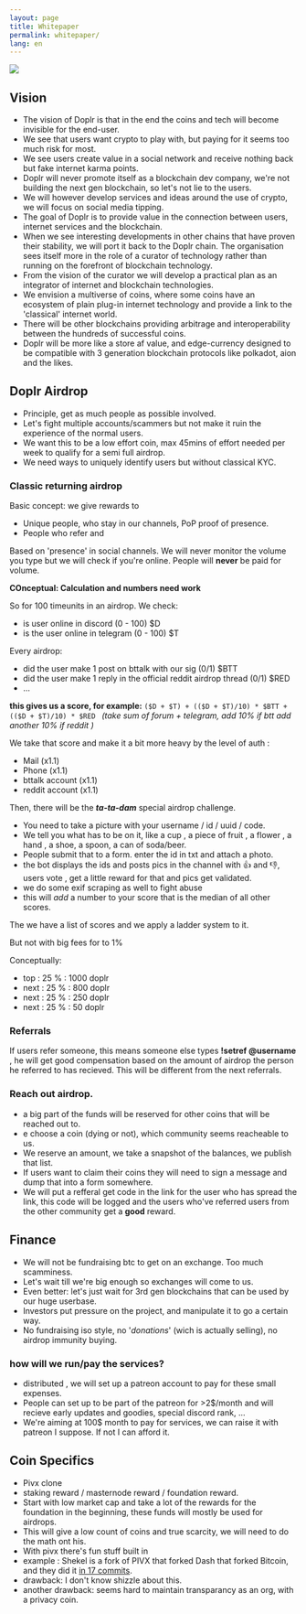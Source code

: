 ```yaml
---
layout: page
title: Whitepaper
permalink: whitepaper/
lang: en
---
```

![](https://i.imgur.com/oVSYenv.png)

## Vision 

* The vision of Doplr is that in the end the coins and tech will become invisible for the end-user. 
* We see that users want crypto to play with, but paying for it seems too much risk for most. 
* We see users create value in a social network and receive nothing back but fake internet karma points.
* Doplr will never promote itself as a blockchain dev company, we're not building the next gen blockchain, so let's not lie to the users.
* We will however develop services and ideas around the use of crypto, we will focus on social media tipping.
* The goal of Doplr is to provide value in the connection between users, internet services and the blockchain.
* When we see interesting developments in other chains that have proven their stability, we will port it back to the Doplr chain. The organisation sees itself more in the role of a curator of technology rather than running on the forefront of blockchain technology.
* From the vision of the curator we will develop a practical plan as an integrator of internet and blockchain technologies.
* We envision a multiverse of coins, where some coins have an ecosystem of plain plug-in  internet technology and provide a link to the 'classical' internet world. 
* There will be other blockchains providing arbitrage and interoperability between the hundreds of successful coins.
* Doplr will be more like a store af value, and edge-currency designed to be compatible with 3 generation blockchain protocols like polkadot, aion and the likes.


## Doplr Airdrop 

* Principle, get as much people as possible involved.
* Let's fight multiple accounts/scammers but not make it ruin the experience of the normal users.
* We want this to be a low effort coin, max 45mins of effort needed per week to qualify for a semi full airdrop.
* We need ways to uniquely identify users but without classical KYC.

### Classic returning airdrop
Basic concept: we give rewards to  
* Unique people, who stay in our channels, PoP proof of presence.
* People who refer and 


Based on 'presence' in social channels. We will never monitor the volume you type but we will check if you're online. People will **never** be paid for volume. 

**COnceptual: Calculation and numbers need work**

So for 100 timeunits in an airdrop. 
We check: 
* is user online in discord (0 - 100) $D
* is the user online in telegram (0 - 100) $T

Every airdrop:
* did the user make 1 post on bttalk with our sig (0/1) $BTT
* did the user make 1 reply in the official reddit airdrop thread (0/1) $RED
* ...


**this gives us a score, for example:**
`` ($D + $T) + (($D + $T)/10) * $BTT +  (($D + $T)/10) * $RED  ``
*(take sum of forum + telegram, add 10% if btt add another 10% if reddit )*

We take that score and make it a bit more heavy by the level of auth : 
* Mail (x1.1)
* Phone (x1.1)
* bttalk account (x1.1)
* reddit account (x1.1)

Then, there will be the ***ta-ta-dam*** special airdrop challenge. 

* You need to take a picture with your username / id / uuid / code. 
* We tell you what has to be on it, like a cup , a piece of fruit , a flower , a hand , a shoe, a spoon, a can of soda/beer.
* People submit that to a form. enter the id in txt and attach a photo. 
* the bot displays the ids and posts pics in the channel with :+1: and :-1:, users vote , get a little reward for that and pics get validated. 
*  we do some exif scraping as well to fight abuse
*  this will *add* a number to your score that is the median of all other scores. 

The we have a list of scores and we apply a ladder system to it.

But not with big fees for to 1% 

Conceptually: 
* top : 25 % : 1000 doplr
* next : 25 % : 800 doplr 
* next : 25 % : 250 doplr 
* next : 25 % : 50 doplr 



### Referrals

If users refer someone, this means someone else types **!setref @username** , he will get good compensation based on the amount of airdrop the person he referred to has recieved. This will be different from the next referrals.

### Reach out airdrop. 
* a big part of the funds will be reserved for other coins that will be reached out to.
* e choose a coin (dying or not), which community seems reacheable to us.
* We reserve an amount, we take a snapshot of the balances, we publish that list.
* If users want to claim their coins they will need to sign a message and dump that into a form somewhere.
* We will put a refferal get code in the link for the user who has spread the link, this code will be logged and the users who've referred users from the other community get a **good** reward.

## Finance
* We will not be fundraising btc to get on an exchange. Too much scamminess.
* Let's wait till we're big enough so exchanges will come to us.
* Even better: let's just wait for 3rd gen blockchains that can be used by our huge userbase.
* Investors put pressure on the project, and manipulate it to go a certain way. 
* No fundraising iso style, no '*donations*' (wich is actually selling), no airdrop immunity buying. 

### how will we run/pay the services? 
* distributed , we will set up a patreon account to pay for these small expenses. 
* People can set up to be part of the patreon for >2$/month and will recieve early updates and goodies, special discord rank, ... 
* We're aiming at 100$ month to pay for services, we can raise it with patreon I suppose. If not I can afford it. 

## Coin Specifics
* Pivx clone 
* staking reward / masternode reward / foundation reward. 
* Start with low market cap and take a lot of the rewards for the foundation in the beginning, these funds will mostly be used for airdrops.
* This will give a low count of coins and true scarcity, we will need to do the math ont his.
* With pivx there's fun stuff built in  
* example : Shekel is a fork of PIVX that forked Dash that forked Bitcoin, and they did it [in 17 commits](https://github.com/shekeltechnologies/JewNew/commits/master).
* drawback: I don't know shizzle about this.
* another drawback: seems hard to maintain transparancy as an org, with a privacy coin. 